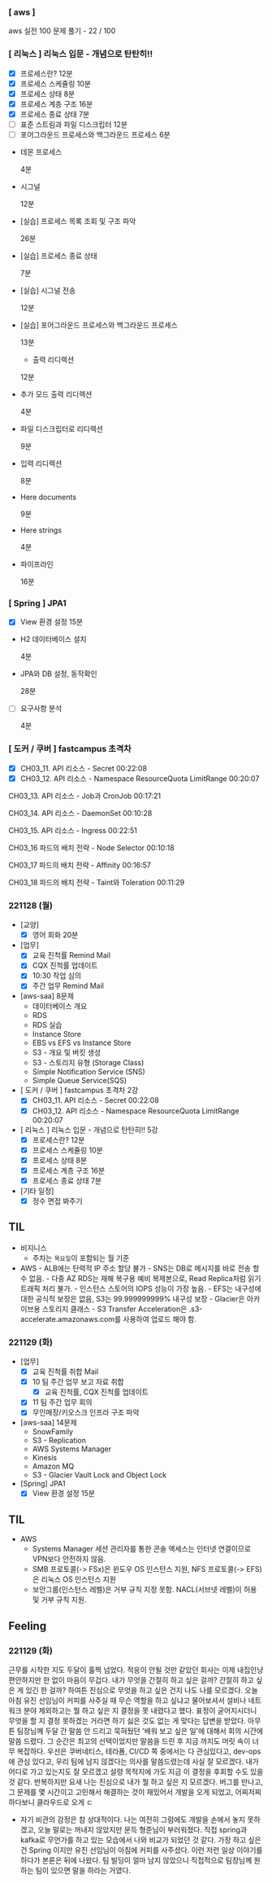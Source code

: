 ### [ aws ] 
aws 실전 100 문제 풀기
	- 22 / 100

### [ 리눅스 ] 리눅스 입문 - 개념으로 탄탄히!!
- [x] 프로세스란? 12분
- [x] 프로세스 스케쥴링 10분
- [x] 프로세스 상태 8분
- [x] 프로세스 계층 구조 16분
- [x] 프로세스 종료 상태 7분
- [ ] 표준 스트림과 파일 디스크립터 12분
- [ ] 포어그라운드 프로세스와 백그라운드 프로세스 6분
    
-   데몬 프로세스
    
    4분
    
-   시그널
    
    12분
    
-   [실습] 프로세스 목록 조회 및 구조 파악
    
    26분
    
-   [실습] 프로세스 종료 상태
    
    7분
    
-   [실습] 시그널 전송
    
    12분
    
-   [실습] 포어그라운드 프로세스와 백그라운드 프로세스
    
    13분
    
    -   출력 리디렉션
    
    12분
    
-   추가 모드 출력 리디렉션
    
    4분
    
-   파일 디스크립터로 리디렉션
    
    9분
    
-   입력 리디렉션
    
    8분
    
-   Here documents
    
    9분
    
-   Here strings
    
    4분
    
-   파이프라인
    
    16분


### [ Spring ] JPA1
- [x] View 환경 설정 15분
    
-   H2 데이터베이스 설치
    
    4분
    
-   JPA와 DB 설정, 동작확인
    
    28분

- [ ] 요구사항 분석

	4분


### [ 도커 / 쿠버 ] fastcampus 초격차

- [x] CH03_11. API 리소스 - Secret 00:22:08
- [x] CH03_12. API 리소스 - Namespace ResourceQuota LimitRange 00:20:07

CH03_13. API 리소스 - Job과 CronJob 00:17:21

CH03_14. API 리소스 - DaemonSet 00:10:28

CH03_15. API 리소스 - Ingress 00:22:51

CH03_16 파드의 배치 전략 - Node Selector 00:10:18

CH03_17 파드의 배치 전략 - Affinity 00:16:57

CH03_18 파드의 배치 전략 - Taint와 Toleration 00:11:29


### 221128 (월)
- [교양]
	- [x] 영어 회화 20분
- [업무]
	- [x] 교육 진척률 Remind Mail
	- [x] CQX 진척률 업데이트
	- [x] 10:30 작업 심의
	- [x] 주간 업무 Remind Mail
- [aws-saa] 8문제
	- 데이터베이스 개요
	- RDS
	- RDS 실습
	- Instance Store
	- EBS vs EFS vs Instance Store
	- S3 - 개요 및 버킷 생성
	- S3 - 스토리지 유형 (Storage Class)
	- Simple Notification Service (SNS)
	- Simple Queue Service(SQS)
- [ 도커 / 쿠버 ] fastcampus 초격차 2강
	- [x] CH03_11. API 리소스 - Secret 00:22:08
	- [x] CH03_12. API 리소스 - Namespace ResourceQuota LimitRange 00:20:07
- [ 리눅스 ] 리눅스 입문 - 개념으로 탄탄히!! 5강
	- [x] 프로세스란? 12분
	- [x] 프로세스 스케쥴링 10분
	- [x] 프로세스 상태 8분
	- [x] 프로세스 계층 구조 16분
	- [x] 프로세스 종료 상태 7분
- [기타 일정]
	- [x] 정수 면접 봐주기

## TIL
- 비지니스
	- 주차는 `목요일`이 포함되는 월 기준
- AWS
		- ALB에는 탄력적 IP 주소 할당 불가
		- SNS는 DB로 메시지를 바로 전송 할 수 없음.
		- 다중 AZ RDS는 재해 복구용 예비 복제본으로, Read Replica처럼 읽기 트래픽 처리 불가.
		- 인스턴스 스토어의 IOPS 성능이 가장 높음.
		- EFS는 내구성에 대한 공식적 보장은 없음, S3는 99.999999999% 내구성 보장
		- Glacier은 아카이브용 스토리지 클래스
		- S3 Transfer Acceleration은 <bucket>.s3-accelerate.amazonaws.com를 사용하여 업로드 해야 함.



### 221129 (화)
- [업무]
	- [x] 교육 진척률 취합 Mail
	- [x] 10 팀 주간 업무 보고 자료 취합
		- [x] 교육 진척률, CQX 진척률 업데이트
	- [x] 11 팀 주간 업무 회의
	- [x] 무인매장/키오스크 인프라 구조 파악
- [aws-saa] 14문제
	- SnowFamily
	- S3 - Replication
	- AWS Systems Manager
	- Kinesis
	- Amazon MQ
	- S3 - Glacier Vault Lock and Object Lock
- [Spring] JPA1
	- [x] View 환경 설정 15분

## TIL
- AWS
	- Systems Manager 세션 관리자를 통한 콘솔 액세스는 인터넷 연결이므로 VPN보다 안전하지 않음.
	- SMB 프로토콜(-> FSx)은 윈도우 OS 인스턴스 지원, NFS 프로토콜(-> EFS)은 리눅스 OS 인스턴스 지원
	- 보안그룹(인스턴스 레벨)은 거부 규칙 지정 못함. NACL(서브넷 레벨)이 허용 및 거부 규칙 지원. 


##










## Feeling
### 221129 (화) 
근무를 시작한 지도 두달이 훌쩍 넘었다. 적응이 안될 것만 같았던 회사는 이제 내집인냥 편안하지만 한 없이 마음이 무겁다. 내가 무엇을 간절히 하고 싶은 걸까? 간절히 하고 싶은 게 있긴 한 걸까? 하여튼 진심으로 무엇을 하고 싶은 건지 나도 나를 모르겠다. 
오늘 아침 유진 선임님이 커피를 사주실 때 무슨 역할을 하고 싶냐고 물어보셔서 설비나 네트워크 분야 제외하고는 뭘 하고 싶은 지 결정을 못 내렸다고 했다. 표정이 굳어지시더니 무엇을 할 지 결정 못하겠는 거라면 하기 싫은 것도 없는 게 맞다는 답변을 받았다. 아무튼 팀장님께 두달 간 말씀 안 드리고 묵혀뒀던 '배워 보고 싶은 일'에 대해서 회의 시간에 말씀 드렸다. 그 순간은 최고의 선택이었지만 말씀을 드린 후 지금 까지도 머릿 속이 너무 복잡하다. 우선은 쿠버네티스, 테라폼, CI/CD 쪽 중에서는 다 관심있다고, dev-ops에 관심 있다고, 우리 팀에 남지 않겠다는 의사를 말씀드렸는데 사실 잘 모르겠다. 내가 어디로 가고 있는지도 잘 모르겠고 설령 목적지에 가도 지금 이 결정을 후회할 수도 있을 것 같다. 반복하지만 요새 나는 진심으로 내가 뭘 하고 싶은 지 모르겠다.
버그를 만나고, 그 문제를 몇 시간이고 고민해서 해결하는 것이 재밌어서 개발을 오게 되었고, 어찌저찌 하다보니 클라우드로 오게 ㄷ

- 자기 비관의 감정은 참 상대적이다. 나는 여전히 그럼에도 개발을 손에서 놓지 못하겠고, 오늘 말로는 꺼내지 않았지만 문득 형준님이 부러워졌다. 직접 spring과 kafka로 무언가를 하고 있는 모습에서 나와 비교가 되었던 것 같다. 가장 하고 싶은 건 Spring 이지만  유진 선임님이 아침에 커피를 사주셨다. 이런 저런 일상 이야기를 하다가 본론은 뒤에 나왔다. 팀 빌딩이 얼마 남지 않았으니 직접적으로 팀장님께 원하는 팀이 있으면 말을 하라는 거였다.
<!--stackedit_data:
eyJoaXN0b3J5IjpbLTEzMzE0NTc3NzQsMTE0NTkyNTA5LDE1Mz
YxODM3OTEsLTM0Njk5Njg4NCwtMzg5MTQ2NjQxLC01NTQ5NTg0
OCwtMjAwNzAzMzYxMyw5OTE2ODE5NDYsLTg2NTUyNTY1MSwxMz
kxNjcwNTg4LC01NzAyNzczMzIsLTg5MDIyMDg2MCwxOTAwMDg0
Nzk5LC0xOTQ4NjM2ODQ5LDEwMDA4MDk1ODEsLTE2MTgxNTMzMT
IsMTA2MTcyMzY3MCwtMTIwNTY1Nzc2MywtNjYyODgyODhdfQ==

-->